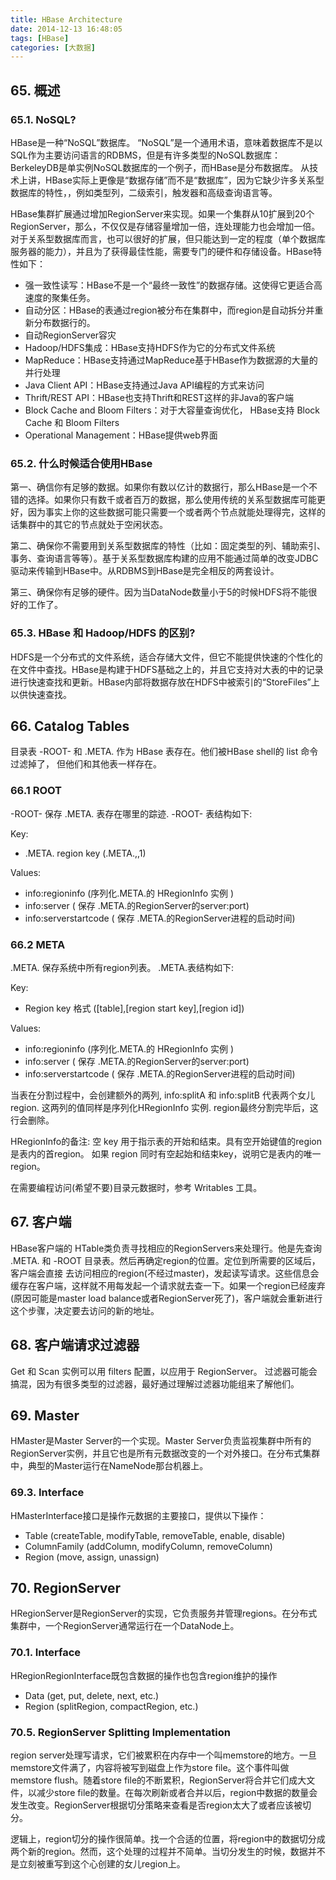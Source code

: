 ```yaml
---
title: HBase Architecture
date: 2014-12-13 16:48:05
tags: [HBase]
categories: [大数据]
---
```


## 65. 概述
### 65.1. NoSQL?
HBase是一种“NoSQL”数据库。 “NoSQL”是一个通用术语，意味着数据库不是以SQL作为主要访问语言的RDBMS，但是有许多类型的NoSQL数据库：BerkeleyDB是单实例NoSQL数据库的一个例子，而HBase是分布数据库。 从技术上讲，HBase实际上更像是“数据存储”而不是“数据库”，因为它缺少许多关系型数据库的特性，，例如类型列，二级索引，触发器和高级查询语言等。

HBase集群扩展通过增加RegionServer来实现。如果一个集群从10扩展到20个RegionServer，那么，不仅仅是存储容量增加一倍，连处理能力也会增加一倍。对于关系型数据库而言，也可以很好的扩展，但只能达到一定的程度（单个数据库服务器的能力），并且为了获得最佳性能，需要专门的硬件和存储设备。HBase特性如下：

* 强一致性读写：HBase不是一个“最终一致性”的数据存储。这使得它更适合高速度的聚集任务。
* 自动分区：HBase的表通过region被分布在集群中，而region是自动拆分并重新分布数据行的。
* 自动RegionServer容灾
* Hadoop/HDFS集成：HBase支持HDFS作为它的分布式文件系统
* MapReduce：HBase支持通过MapReduce基于HBase作为数据源的大量的并行处理
* Java Client API：HBase支持通过Java API编程的方式来访问
* Thrift/REST API：HBase也支持Thrift和REST这样的非Java的客户端
* Block Cache and Bloom Filters：对于大容量查询优化， HBase支持 Block Cache 和 Bloom Filters
* Operational Management：HBase提供web界面

### 65.2. 什么时候适合使用HBase

第一、确信你有足够的数据。如果你有数以亿计的数据行，那么HBase是一个不错的选择。如果你只有数千或者百万的数据，那么使用传统的关系型数据库可能更好，因为事实上你的这些数据可能只需要一个或者两个节点就能处理得完，这样的话集群中的其它的节点就处于空闲状态。

第二、确保你不需要用到关系型数据库的特性（比如：固定类型的列、辅助索引、事务、查询语言等等）。基于关系型数据库构建的应用不能通过简单的改变JDBC驱动来传输到HBase中。从RDBMS到HBase是完全相反的两套设计。

第三、确保你有足够的硬件。因为当DataNode数量小于5的时候HDFS将不能很好的工作了。

### 65.3. HBase 和 Hadoop/HDFS 的区别?
HDFS是一个分布式的文件系统，适合存储大文件，但它不能提供快速的个性化的在文件中查找。HBase是构建于HDFS基础之上的，并且它支持对大表的中的记录进行快速查找和更新。HBase内部将数据存放在HDFS中被索引的“StoreFiles”上以供快速查找。

## 66. Catalog Tables
目录表 -ROOT- 和 .META. 作为 HBase 表存在。他们被HBase shell的 list 命令过滤掉了， 但他们和其他表一样存在。
### 66.1 ROOT
-ROOT- 保存 .META. 表存在哪里的踪迹. -ROOT- 表结构如下:

Key:
* .META. region key (.META.,,1)

Values:
* info:regioninfo (序列化.META.的 HRegionInfo 实例 )
* info:server ( 保存 .META.的RegionServer的server:port)
* info:serverstartcode ( 保存 .META.的RegionServer进程的启动时间)

### 66.2 META
.META. 保存系统中所有region列表。 .META.表结构如下:

Key:
* Region key 格式 ([table],[region start key],[region id])

Values:
* info:regioninfo (序列化.META.的 HRegionInfo 实例 )
* info:server ( 保存 .META.的RegionServer的server:port)
* info:serverstartcode ( 保存 .META.的RegionServer进程的启动时间)

当表在分割过程中，会创建额外的两列, info:splitA 和 info:splitB 代表两个女儿 region. 这两列的值同样是序列化HRegionInfo 实例. region最终分割完毕后，这行会删除。

HRegionInfo的备注: 空 key 用于指示表的开始和结束。具有空开始键值的region是表内的首region。 如果 region 同时有空起始和结束key，说明它是表内的唯一region。

在需要编程访问(希望不要)目录元数据时，参考 Writables 工具。

## 67. 客户端
HBase客户端的 HTable类负责寻找相应的RegionServers来处理行。他是先查询 .META. 和 -ROOT 目录表。然后再确定region的位置。定位到所需要的区域后，客户端会直接 去访问相应的region(不经过master)，发起读写请求。这些信息会缓存在客户端，这样就不用每发起一个请求就去查一下。如果一个region已经废弃(原因可能是master load balance或者RegionServer死了)，客户端就会重新进行这个步骤，决定要去访问的新的地址。

## 68. 客户端请求过滤器
Get 和 Scan 实例可以用 filters 配置，以应用于 RegionServer。
过滤器可能会搞混，因为有很多类型的过滤器，最好通过理解过滤器功能组来了解他们。

## 69. Master
HMaster是Master Server的一个实现。Master Server负责监视集群中所有的RegionServer实例，并且它也是所有元数据改变的一个对外接口。在分布式集群中，典型的Master运行在NameNode那台机器上。

### 69.3. Interface
HMasterInterface接口是操作元数据的主要接口，提供以下操作：
* Table (createTable, modifyTable, removeTable, enable, disable)
* ColumnFamily (addColumn, modifyColumn, removeColumn)
* Region (move, assign, unassign)

## 70. RegionServer
HRegionServer是RegionServer的实现，它负责服务并管理regions。在分布式集群中，一个RegionServer通常运行在一个DataNode上。

### 70.1. Interface
HRegionRegionInterface既包含数据的操作也包含region维护的操作

* Data (get, put, delete, next, etc.)
* Region (splitRegion, compactRegion, etc.)

### 70.5. RegionServer Splitting Implementation
region server处理写请求，它们被累积在内存中一个叫memstore的地方。一旦memstore文件满了，内容将被写到磁盘上作为store file。这个事件叫做memstore flush。随着store file的不断累积，RegionServer将合并它们成大文件，以减少store file的数量。在每次刷新或者合并以后，region中数据的数量会发生改变。RegionServer根据切分策略来查看是否region太大了或者应该被切分。

逻辑上，region切分的操作很简单。找一个合适的位置，将region中的数据切分成两个新的region。然而，这个处理的过程并不简单。当切分发生的时候，数据并不是立刻被重写到这个心创建的女儿region上。
